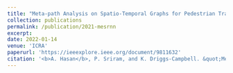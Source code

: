 ```yaml
---
title: "Meta-path Analysis on Spatio-Temporal Graphs for Pedestrian Trajectory Prediction"
collection: publications
permalink: /publication/2021-mesrnn
excerpt: 
date: 2022-01-14
venue: 'ICRA'
paperurl: 'https://ieeexplore.ieee.org/document/9811632'
citation: '<b>A. Hasan</b>, P. Sriram, and K. Driggs-Campbell. &quot;Meta-path Analysis on Spatio-Temporal Graphs for Pedestrian Trajectory Prediction&quot; <i>IEEE International Conference on Robotics and Automation</i>, 2022'
---
```

